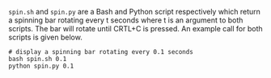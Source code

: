 `spin.sh` and `spin.py` are a Bash and Python script respectively which return
a spinning bar rotating every t seconds where t is an argument to both scripts.
The bar will rotate until CRTL+C is pressed. An example call for both scripts
is given below.

```
# display a spinning bar rotating every 0.1 seconds
bash spin.sh 0.1
python spin.py 0.1
```
